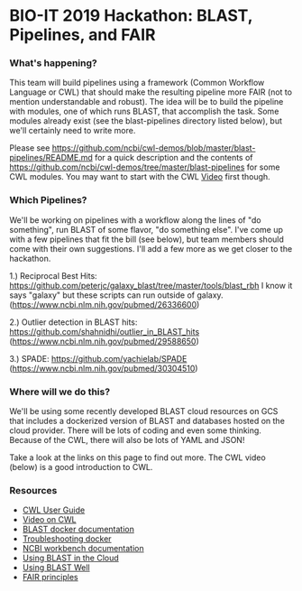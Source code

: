 # BIO-IT 2019 Hackathon: BLAST, Pipelines, and FAIR

### What's happening?

This team will build pipelines using a framework (Common Workflow Language or CWL) that should make the resulting pipeline more FAIR (not to mention understandable and robust).  The idea will be to build the pipeline with modules, one of which runs BLAST, that accomplish the task.  Some modules already exist (see the blast-pipelines directory listed below), but we'll certainly need to write more.  

Please see https://github.com/ncbi/cwl-demos/blob/master/blast-pipelines/README.md for a quick description and the contents of https://github.com/ncbi/cwl-demos/tree/master/blast-pipelines for some CWL modules.  You may want to start with the CWL [Video][cwl_video] first though.

### Which Pipelines?

We'll be working on pipelines with a workflow along the lines of "do something", run BLAST of some flavor, "do something else".  I've come up with a few pipelines that fit the bill (see below), but team members should come with their own suggestions.  I'll add a few more as we get closer to the hackathon.

1.) Reciprocal Best Hits: https://github.com/peterjc/galaxy_blast/tree/master/tools/blast_rbh  I know it says "galaxy" but these scripts can run outside of galaxy.  (https://www.ncbi.nlm.nih.gov/pubmed/26336600)

2.) Outlier detection in BLAST hits: https://github.com/shahnidhi/outlier_in_BLAST_hits  (https://www.ncbi.nlm.nih.gov/pubmed/29588650)

3.) SPADE: https://github.com/yachielab/SPADE (https://www.ncbi.nlm.nih.gov/pubmed/30304510)

### Where will we do this?

We'll be using some recently developed BLAST cloud resources on GCS that includes a dockerized version of BLAST and databases hosted on the cloud provider.  There will be lots of coding and even some thinking.  Because of the CWL, there will also be lots of YAML and JSON!  

Take a look at the links on this page to find out more.  The CWL video (below) is a good introduction to CWL.




### Resources
* [CWL User Guide][cwl_man] 
* [Video on CWL][cwl_video] 
* [BLAST docker documentation][docker_man]
* [Troubleshooting docker](https://github.com/ncbi/docker/blob/master/blast/README.md#troubleshooting)
* [NCBI workbench documentation][workbench_man]
* [Using BLAST in the Cloud][blast_in_cloud]
* [Using BLAST Well][blast_well]
* [FAIR principles][fair_principles]

[cwl_man]: https://www.commonwl.org/user_guide/
[cwl_video]: https://www.youtube.com/watch?v=jfQb1HJWRac&feature=youtu.be
[docker_man]: https://github.com/ncbi/docker/blob/master/blast/README.md
[workbench_man]: https://github.com/ncbi/docker/tree/master/ncbi-workbench
[fair_principles]: https://www.force11.org/group/fairgroup/fairprinciples
[cwl_mods]: https://github.com/common-workflow-language/workflows/tree/master/tools
[blast_in_cloud]: https://docs.google.com/presentation/d/1kgIiF2jGZwqLZ1eqyM8ihMtZEwd8w3Bq3IwTIa2AQ-0/edit#slide=id.p
[blast_well]: https://ftp.ncbi.nlm.nih.gov/pub/education/public_webinars/2018/10Oct03_Using_BLAST/Using_BLAST_Well2.pdf

